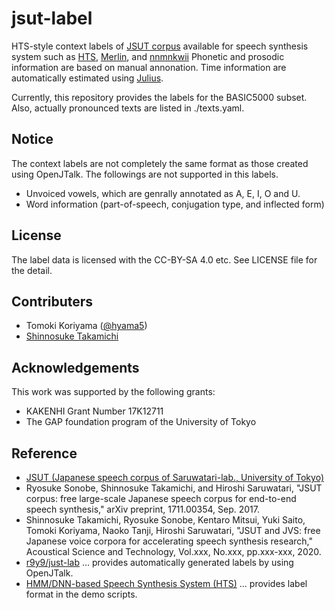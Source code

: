 # jsut-label
HTS-style context labels of [JSUT corpus](https://sites.google.com/site/shinnosuketakamichi/publication/jsut)
available for speech synthesis system such as [HTS](http://hts.sp.nitech.ac.jp/), [Merlin](https://github.com/CSTR-Edinburgh/merlin), and [nnmnkwii](https://github.com/r9y9/nnmnkwii)
Phonetic and prosodic information are based on manual annonation. Time information are automatically estimated using [Julius](https://github.com/julius-speech/julius).

Currently, this repository provides the labels for the BASIC5000 subset. Also, actually pronounced texts are listed in ./texts.yaml.

## Notice
The context labels are not completely the same format as those created using OpenJTalk. The followings are not supported in this labels.
- Unvoiced vowels, which are genrally annotated as A, E, I, O and U.
- Word information (part-of-speech, conjugation type, and inflected form)

## License
The label data is licensed with the CC-BY-SA 4.0 etc. See LICENSE file for the detail.

## Contributers
- Tomoki Koriyama ([@hyama5](https://github.com/hyama5))
- [Shinnosuke Takamichi](https://sites.google.com/site/shinnosuketakamichi/)

## Acknowledgements
This work was supported by the following grants:
- KAKENHI Grant Number 17K12711
- The GAP foundation program of the University of Tokyo

## Reference
+ [JSUT (Japanese speech corpus of Saruwatari-lab., University of Tokyo)](https://sites.google.com/site/shinnosuketakamichi/publication/jsut)
+ Ryosuke Sonobe, Shinnosuke Takamichi, and Hiroshi Saruwatari, "JSUT corpus: free large-scale Japanese speech corpus for end-to-end speech synthesis," arXiv preprint, 1711.00354, Sep. 2017.
+ Shinnosuke Takamichi, Ryosuke Sonobe, Kentaro Mitsui, Yuki Saito, Tomoki Koriyama, Naoko Tanji, Hiroshi Saruwatari, "JSUT and JVS: free Japanese voice corpora for accelerating speech synthesis research," Acoustical Science and Technology, Vol.xxx, No.xxx, pp.xxx-xxx, 2020.
+ [r9y9/just-lab](https://github.com/r9y9/jsut-lab) ... provides automatically generated labels by using OpenJTalk.
+ [HMM/DNN-based Speech Synthesis System (HTS)](http://hts.sp.nitech.ac.jp/) ... provides label format in the demo scripts.

